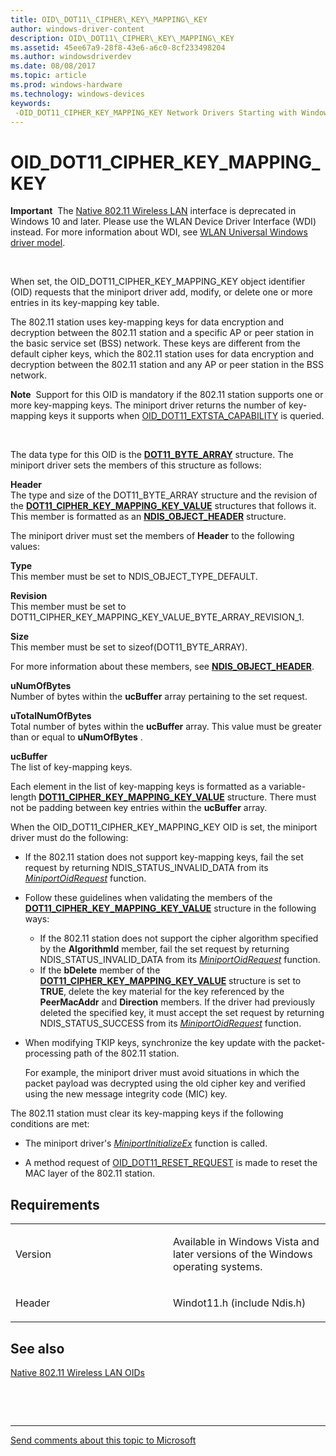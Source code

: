 ```yaml
---
title: OID\_DOT11\_CIPHER\_KEY\_MAPPING\_KEY
author: windows-driver-content
description: OID\_DOT11\_CIPHER\_KEY\_MAPPING\_KEY
ms.assetid: 45ee67a9-28f8-43e6-a6c0-8cf233498204
ms.author: windowsdriverdev
ms.date: 08/08/2017
ms.topic: article
ms.prod: windows-hardware
ms.technology: windows-devices
keywords: 
 -OID_DOT11_CIPHER_KEY_MAPPING_KEY Network Drivers Starting with Windows Vista
---
```


# OID\_DOT11\_CIPHER\_KEY\_MAPPING\_KEY


**Important**  The [Native 802.11 Wireless LAN](https://msdn.microsoft.com/library/windows/hardware/ff560690) interface is deprecated in Windows 10 and later. Please use the WLAN Device Driver Interface (WDI) instead. For more information about WDI, see [WLAN Universal Windows driver model](https://msdn.microsoft.com/library/windows/hardware/dn897672).

 

When set, the OID\_DOT11\_CIPHER\_KEY\_MAPPING\_KEY object identifier (OID) requests that the miniport driver add, modify, or delete one or more entries in its key-mapping key table.

The 802.11 station uses key-mapping keys for data encryption and decryption between the 802.11 station and a specific AP or peer station in the basic service set (BSS) network. These keys are different from the default cipher keys, which the 802.11 station uses for data encryption and decryption between the 802.11 station and any AP or peer station in the BSS network.

**Note**  Support for this OID is mandatory if the 802.11 station supports one or more key-mapping keys. The miniport driver returns the number of key-mapping keys it supports when [OID\_DOT11\_EXTSTA\_CAPABILITY](oid-dot11-extsta-capability.md) is queried.

 

The data type for this OID is the [**DOT11\_BYTE\_ARRAY**](https://msdn.microsoft.com/library/windows/hardware/ff547670) structure. The miniport driver sets the members of this structure as follows:

<a href="" id="header"></a>**Header**  
The type and size of the DOT11\_BYTE\_ARRAY structure and the revision of the [**DOT11\_CIPHER\_KEY\_MAPPING\_KEY\_VALUE**](https://msdn.microsoft.com/library/windows/hardware/ff547675) structures that follows it. This member is formatted as an [**NDIS\_OBJECT\_HEADER**](https://msdn.microsoft.com/library/windows/hardware/ff566588) structure.

The miniport driver must set the members of **Header** to the following values:

<a href="" id="type"></a>**Type**  
This member must be set to NDIS\_OBJECT\_TYPE\_DEFAULT.

<a href="" id="revision"></a>**Revision**  
This member must be set to DOT11\_CIPHER\_KEY\_MAPPING\_KEY\_VALUE\_BYTE\_ARRAY\_REVISION\_1.

<a href="" id="size"></a>**Size**  
This member must be set to sizeof(DOT11\_BYTE\_ARRAY).

For more information about these members, see [**NDIS\_OBJECT\_HEADER**](https://msdn.microsoft.com/library/windows/hardware/ff566588).

<a href="" id="unumofbytes"></a>**uNumOfBytes**  
Number of bytes within the **ucBuffer** array pertaining to the set request.

<a href="" id="utotalnumofbytes"></a>**uTotalNumOfBytes**  
Total number of bytes within the **ucBuffer** array. This value must be greater than or equal to **uNumOfBytes** .

<a href="" id="ucbuffer"></a>**ucBuffer**  
The list of key-mapping keys.

Each element in the list of key-mapping keys is formatted as a variable-length [**DOT11\_CIPHER\_KEY\_MAPPING\_KEY\_VALUE**](https://msdn.microsoft.com/library/windows/hardware/ff547675) structure. There must not be padding between key entries within the **ucBuffer** array.

When the OID\_DOT11\_CIPHER\_KEY\_MAPPING\_KEY OID is set, the miniport driver must do the following:

-   If the 802.11 station does not support key-mapping keys, fail the set request by returning NDIS\_STATUS\_INVALID\_DATA from its [*MiniportOidRequest*](https://msdn.microsoft.com/library/windows/hardware/ff559416) function.

-   Follow these guidelines when validating the members of the [**DOT11\_CIPHER\_KEY\_MAPPING\_KEY\_VALUE**](https://msdn.microsoft.com/library/windows/hardware/ff547675) structure in the following ways:
    -   If the 802.11 station does not support the cipher algorithm specified by the **AlgorithmId** member, fail the set request by returning NDIS\_STATUS\_INVALID\_DATA from its [*MiniportOidRequest*](https://msdn.microsoft.com/library/windows/hardware/ff559416) function.
    -   If the **bDelete** member of the [**DOT11\_CIPHER\_KEY\_MAPPING\_KEY\_VALUE**](https://msdn.microsoft.com/library/windows/hardware/ff547675) structure is set to **TRUE**, delete the key material for the key referenced by the **PeerMacAddr** and **Direction** members. If the driver had previously deleted the specified key, it must accept the set request by returning NDIS\_STATUS\_SUCCESS from its [*MiniportOidRequest*](https://msdn.microsoft.com/library/windows/hardware/ff559416) function.
-   When modifying TKIP keys, synchronize the key update with the packet-processing path of the 802.11 station.

    For example, the miniport driver must avoid situations in which the packet payload was decrypted using the old cipher key and verified using the new message integrity code (MIC) key.

The 802.11 station must clear its key-mapping keys if the following conditions are met:

-   The miniport driver's [*MiniportInitializeEx*](https://msdn.microsoft.com/library/windows/hardware/ff559389) function is called.

-   A method request of [OID\_DOT11\_RESET\_REQUEST](oid-dot11-reset-request.md) is made to reset the MAC layer of the 802.11 station.

Requirements
------------

<table>
<colgroup>
<col width="50%" />
<col width="50%" />
</colgroup>
<tbody>
<tr class="odd">
<td><p>Version</p></td>
<td><p>Available in Windows Vista and later versions of the Windows operating systems.</p></td>
</tr>
<tr class="even">
<td><p>Header</p></td>
<td>Windot11.h (include Ndis.h)</td>
</tr>
</tbody>
</table>

## See also


[Native 802.11 Wireless LAN OIDs](https://msdn.microsoft.com/library/windows/hardware/ff560691)

 

 


--------------------
[Send comments about this topic to Microsoft](mailto:wsddocfb@microsoft.com?subject=Documentation%20feedback%20%5Bnetvista\netvista%5D:%20OID_DOT11_CIPHER_KEY_MAPPING_KEY%20%20RELEASE:%20%288/8/2017%29&body=%0A%0APRIVACY%20STATEMENT%0A%0AWe%20use%20your%20feedback%20to%20improve%20the%20documentation.%20We%20don't%20use%20your%20email%20address%20for%20any%20other%20purpose,%20and%20we'll%20remove%20your%20email%20address%20from%20our%20system%20after%20the%20issue%20that%20you're%20reporting%20is%20fixed.%20While%20we're%20working%20to%20fix%20this%20issue,%20we%20might%20send%20you%20an%20email%20message%20to%20ask%20for%20more%20info.%20Later,%20we%20might%20also%20send%20you%20an%20email%20message%20to%20let%20you%20know%20that%20we've%20addressed%20your%20feedback.%0A%0AFor%20more%20info%20about%20Microsoft's%20privacy%20policy,%20see%20http://privacy.microsoft.com/default.aspx. "Send comments about this topic to Microsoft")


